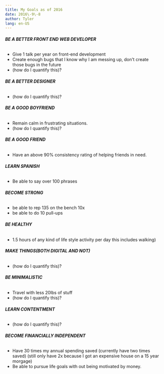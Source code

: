 ```yaml
---
title: My Goals as of 2016
date: 2016\-9\-8
author: Tyler
lang: en-US
---
```


###### <a id="_38n6liwrupl3"></a>__BE A BETTER FRONT END WEB DEVELOPER__

- Give 1 talk per year on front\-end development
- Create enough bugs that I know why I am messing up, don't create those bugs in the future
- \(how do I quantify this\)?

###### <a id="_gsefdt6a5hz"></a>__BE A BETTER DESIGNER__

- \(how do I quantify this\)?

###### <a id="_ya49tmlfmx3b"></a>__BE A GOOD BOYFRIEND__

- Remain calm in frustrating situations\.
- \(how do I quantify this\)?

###### <a id="_mdi16cazsftb"></a>__BE A GOOD FRIEND__

- Have an above 90% consistency rating of helping friends in need\.

###### <a id="_81id06aomohj"></a>__LEARN SPANISH__

- Be able to say over 100 phrases

###### <a id="_q73rjc4gdgwa"></a>__BECOME STRONG__

- be able to rep 135 on the bench 10x
- be able to do 10 pull\-ups

###### <a id="_37sy72drnwmj"></a>__BE HEALTHY__

- 1\.5 hours of any kind of life style activity per day this includes walking\)

###### <a id="_qipkq8vz4o4h"></a>__MAKE THINGS\(BOTH DIGITAL AND NOT\)__

- \(how do I quantify this\)?

###### <a id="_39x67pf136qp"></a>__BE MINIMALISTIC__

- Travel with less 20lbs of stuff
- \(how do I quantify this\)?

###### <a id="_l39ixfhvsqb0"></a>__LEARN CONTENTMENT__

- \(how do I quantify this\)?

###### <a id="_vqmzqib3rkks"></a>__BECOME FINANCIALLY INDEPENDENT__

- Have 30 times my annual spending saved \(currently have two times saved\) \(still only have 2x because I got an expensive house on a 15 year morgage\)
- Be able to pursue life goals with out being motivated by money\.
